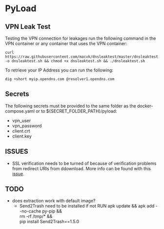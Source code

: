 # PyLoad

## VPN Leak Test
Testing the VPN connection for leakages run the following command in the VPN container or any container that uses the VPN container:

```
curl https://raw.githubusercontent.com/macvk/dnsleaktest/master/dnsleaktest.sh -o dnsleaktest.sh && chmod +x dnsleaktest.sh && ./dnsleaktest.sh
```

To retrieve your IP Address you can run the following:

```
dig +short myip.opendns.com @resolver1.opendns.com
```

## Secrets
The following secrets must be provided to the same folder as the docker-compose.yaml or to ${SECRET_FOLDER_PATH}/pyload:

- vpn_user
- vpn_password
- client.crt
- client.key

## ISSUES
- SSL verification needs to be turned of because of verification problems from redirect URIs from ddownload. More info can be found with this [issue](https://github.com/pyload/pyload/issues/4469).

## TODO
- does extraction work with default image?
  - Send2Trash need to be installed if not
  RUN apk update && apk add --no-cache py-pip && \
    rm -rf /tmp/* && \
    pip install Send2Trash==1.5.0
